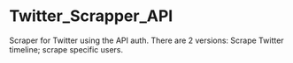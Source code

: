 # Twitter_Scrapper_API
Scraper for Twitter using the API auth. There are 2 versions: Scrape Twitter timeline; scrape specific users.
